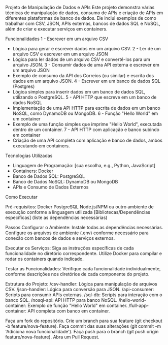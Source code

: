 Projeto de Manipulação de Dados e APIs
Este projeto demonstra várias técnicas de manipulação de dados, consumo de APIs e criação de APIs em diferentes plataformas de banco de dados. Ele inclui exemplos de como trabalhar com CSV, JSON, APIs externas, bancos de dados SQL e NoSQL, além de criar e executar serviços em containers.

Funcionalidades
1 - Escrever em um arquivo CSV
- Lógica para gerar e escrever dados em um arquivo CSV.
2 - Ler de um arquivo CSV e escrever em um arquivo JSON
- Lógica para ler dados de um arquivo CSV e convertê-los para um arquivo JSON.
3 - Consumir dados de uma API externa e escrever em um arquivo JSON
- Exemplo de consumo da API dos Correios (ou similar) e escrita dos dados em um arquivo JSON.
4 - Escrever em um banco de dados SQL (Postgres)
- Lógica simples para inserir dados em um banco de dados SQL, utilizando o PostgreSQL.
5 - API HTTP que escreve em um banco de dados NoSQL
- Implementação de uma API HTTP para escrita de dados em um banco NoSQL, como DynamoDB ou MongoDB.
6 - Função "Hello World" em um container
- Exemplo de uma função simples que imprime "Hello World", executada dentro de um container.
7 - API HTTP com aplicação e banco subindo em container
- Criação de uma API completa com aplicação e banco de dados, ambos executando em containers.


Tecnologias Utilizadas

- Linguagem de Programação: [sua escolha, e.g., Python, JavaScript]
- Containers: Docker
- Banco de Dados SQL: PostgreSQL
- Banco de Dados NoSQL: DynamoDB ou MongoDB
- APIs e Consumo de Dados Externos

  
Como Executar

Pré-requisitos: 
Docker
PostgreSQL
Node.js/NPM ou outro ambiente de execução conforme a linguagem utilizada
[Bibliotecas/Dependências específicas] (liste as dependências necessárias)

Passos
Configurar o Ambiente:
Instale todas as dependências necessárias.
Configure os arquivos de ambiente (.env) conforme necessário para conexão com bancos de dados e serviços externos.

Executar os Serviços:
Siga as instruções específicas de cada funcionalidade no diretório correspondente.
Utilize Docker para compilar e rodar os containers quando indicado.

Testar as Funcionalidades:
Verifique cada funcionalidade individualmente, conforme descrições nos diretórios de cada componente do projeto.

Estrutura do Projeto:
/csv-handler: Lógica para manipulação de arquivos CSV.
/json-handler: Lógica para conversão para JSON.
/api-consumer: Scripts para consumir APIs externas.
/sql-db: Scripts para interação com o banco SQL.
/nosql-api: API HTTP para banco NoSQL.
/hello-world-container: Exemplo de função "Hello World" em container.
/full-app-container: API completa com banco em container.


Faça um fork do repositório.
Crie um branch para sua feature (git checkout -b feature/nova-feature).
Faça commit das suas alterações (git commit -m 'Adiciona nova funcionalidade').
Faça push para o branch (git push origin feature/nova-feature).
Abra um Pull Request.

